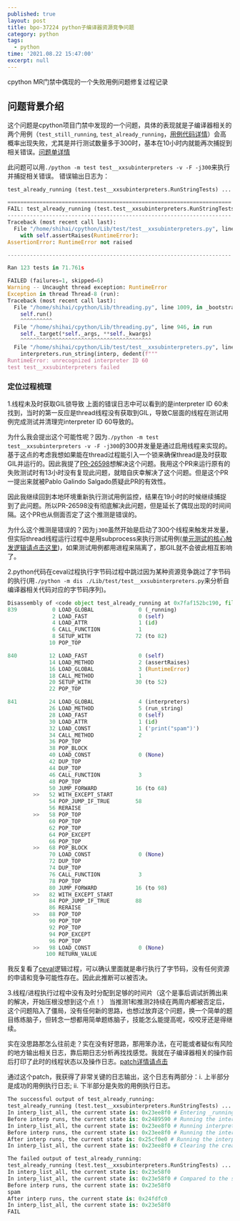 ```yaml
---
published: true
layout: post
title: bpo-37224 python子编译器资源竞争问题
category: python
tags:
  - python
time: '2021.08.22 15:47:00'
excerpt: null
---
```

cpython MR门禁中偶现的一个失败用例问题修复过程记录 

<!--more-->

## 问题背景介绍
这个问题是cpython项目门禁中发现的一个问题，具体的表现就是子编译器相关的两个用例（`test_still_running`, `test_already_running`，[用例代码详情](https://github.com/python/cpython/blob/main/Lib/test/test__xxsubinterpreters.py#L843-L846)）会高概率出现失败，尤其是并行测试数量多于300时，基本在10小时内就能再次捕捉到相关错误。[问题单详情](https://bugs.python.org/issue37224)

此问题可以用`./python -m test test__xxsubinterpreters -v -F -j300`来执行并捕捉相关错误。
错误输出日志为：
```python
test_already_running (test.test__xxsubinterpreters.RunStringTests) ... FAIL

======================================================================
FAIL: test_already_running (test.test__xxsubinterpreters.RunStringTests)
----------------------------------------------------------------------
Traceback (most recent call last):
  File "/home/shihai/cpython/Lib/test/test__xxsubinterpreters.py", line 834, in test_already_running
    with self.assertRaises(RuntimeError):
AssertionError: RuntimeError not raised

----------------------------------------------------------------------

Ran 123 tests in 71.761s

FAILED (failures=1, skipped=6)
Warning -- Uncaught thread exception: RuntimeError
Exception in thread Thread-8 (run):
Traceback (most recent call last):
  File "/home/shihai/cpython/Lib/threading.py", line 1009, in _bootstrap_inner
    self.run()
    ^^^^^^^^^^
  File "/home/shihai/cpython/Lib/threading.py", line 946, in run
    self._target(*self._args, **self._kwargs)
    ^^^^^^^^^^^^^^^^^^^^^^^^^^^^^^^^^^^^^^^^^
  File "/home/shihai/cpython/Lib/test/test__xxsubinterpreters.py", line 48, in run
    interpreters.run_string(interp, dedent(f"""
RuntimeError: unrecognized interpreter ID 60
test test__xxsubinterpreters failed
```

### 定位过程梳理
1.线程未及时获取GIL锁导致
上面的错误日志中可以看到的是interpreter ID 60未找到，当时的第一反应是thread线程没有获取到GIL，导致C层面的线程在测试用例完成测试并清理完interpreter ID 60导致的。

为什么我会提出这个可能性呢？因为`./python -m test test__xxsubinterpreters -v -F -j300`的300并发量是通过启用线程来实现的。基于这点的考虑我想如果能在thread过程能引入一个锁来确保thread是及时获取GIL并运行的。因此我提了[PR-26598](https://github.com/python/cpython/pull/26598)想解决这个问题。我用这个PR来运行原有的失败测试时有13小时没有复现此问题，就暗自庆幸解决了这个问题。但是这个PR一提出来就被Pablo Galindo Salgado质疑此PR的有效性。

因此我继续回到本地环境重新执行测试用例监控，结果在19小时的时候继续捕捉到了此问题。所以PR-26598没有彻底解决此问题，但是延长了偶现出现的时间间隔。这个PR也从侧面否定了这个推测是错误的。

为什么这个推测是错误的？因为`j300`虽然开始是启动了300个线程来触发并发量，但实际thread线程运行过程中是用subprocess来执行测试用例([单元测试的核心触发逻辑请点击这里](https://github.com/python/cpython/blob/main/Lib/test/libregrtest/runtest_mp.py#L55))，如果测试用例都用进程来隔离了，那GIL就不会彼此相互影响了。

2.python代码在ceval过程执行字节码过程中跳过因为某种资源竞争跳过了字节码的执行(用`./python -m dis ./Lib/test/test__xxsubinterpreters.py`来分析自编译器相关代码对应的字节码序列)。
```python
Disassembly of <code object test_already_running at 0x7faf152bc190, file "./Lib/test/test__xxsubinterpreters.py", line 838>:
839           0 LOAD_GLOBAL              0 (_running)
              2 LOAD_FAST                0 (self)
              4 LOAD_ATTR                1 (id)
              6 CALL_FUNCTION            1
              8 SETUP_WITH              72 (to 82)
             10 POP_TOP

840          12 LOAD_FAST                0 (self)
             14 LOAD_METHOD              2 (assertRaises)
             16 LOAD_GLOBAL              3 (RuntimeError)
             18 CALL_METHOD              1
             20 SETUP_WITH              30 (to 52)
             22 POP_TOP

841          24 LOAD_GLOBAL              4 (interpreters)
             26 LOAD_METHOD              5 (run_string)
             28 LOAD_FAST                0 (self)
             30 LOAD_ATTR                1 (id)
             32 LOAD_CONST               1 ('print("spam")')
             34 CALL_METHOD              2
             36 POP_TOP
             38 POP_BLOCK
             40 LOAD_CONST               0 (None)
             42 DUP_TOP
             44 DUP_TOP
             46 CALL_FUNCTION            3
             48 POP_TOP
             50 JUMP_FORWARD            16 (to 68)
        >>   52 WITH_EXCEPT_START
             54 POP_JUMP_IF_TRUE        58
             56 RERAISE
        >>   58 POP_TOP
             60 POP_TOP
             62 POP_TOP
             64 POP_EXCEPT
             66 POP_TOP
        >>   68 POP_BLOCK
             70 LOAD_CONST               0 (None)
             72 DUP_TOP
             74 DUP_TOP
             76 CALL_FUNCTION            3
             78 POP_TOP
             80 JUMP_FORWARD            16 (to 98)
        >>   82 WITH_EXCEPT_START
             84 POP_JUMP_IF_TRUE        88
             86 RERAISE
        >>   88 POP_TOP
             90 POP_TOP
             92 POP_TOP
             94 POP_EXCEPT
             96 POP_TOP
        >>   98 LOAD_CONST               0 (None)
            100 RETURN_VALUE
```
我反复看了[ceval](https://github.com/python/cpython/blob/main/Python/ceval.c#L1503)逻辑过程，可以确认里面就是串行执行了字节码，没有任何资源的申请和竞争可能性存在。因此此推断可以被否决。

3.线程/进程执行过程中没有及时分配到足够的时间片（这个是事后调试折腾出来的解决，开始压根没想到这个点！）
当推测1和推测2持续在两周内都被否定后，这个问题陷入了僵局，没有任何新的思路，也想过放弃这个问题，换一个简单的题目练练脑子，但转念一想都用简单题练脑子，技能怎么能提高呢，咬咬牙还是得继续。

实在没思路那怎么往前走？实在没有好思路，那用笨办法，在可能或者疑似有风险的地方输出相关日志，靠后期日志分析再找找感觉。我就在子编译器相关的操作前后打印了此时的线程状态以及操作日志。[patch详情请点击](https://bugs.python.org/file50160/add_printf_to_get_details_from_race_condition.patch)

通过这个patch，我获得了非常关键的日志输出，这个日志有两部分：i. 上半部分是成功的用例执行日志; ii. 下半部分是失败的用例执行日志。
```python
The successful output of test_already_running:
test_already_running (test.test__xxsubinterpreters.RunStringTests) ... In interp_create, the current state is: 0x23ee8f0
In interp_list_all, the current state is: 0x23ee8f0 # Entering _running().
Before interp runs, the current state is: 0x2489590 # Running the interp  in thread.
In interp_list_all, the current state is: 0x23ee8f0 # Running interpreters.list() in _running().
Before interp runs, the current state is: 0x23ee8f0 # Running the interp in test_already_running().
After interp runs, the current state is: 0x25cf0e0 # Running the interp in thread.
In interp_list_all, the current state is: 0x23ee8f0 # Clearing the created interps.

The failed output of test_already_running:
test_already_running (test.test__xxsubinterpreters.RunStringTests) ... In interp_create, the current state is: 0x23e58f0
In interp_list_all, the current state is: 0x23e58f0
In interp_list_all, the current state is: 0x23e58f0 # Compared to the successful output of test_already_running, the interp doesn't run in time. 
Before interp runs, the current state is: 0x23e58f0
spam
After interp runs, the current state is: 0x24fdfc0
In interp_list_all, the current state is: 0x23e58f0
FAIL
```

